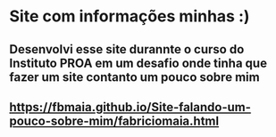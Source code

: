 # Site com informações minhas :)

## Desenvolvi esse site durannte o curso do Instituto PROA em um desafio onde tinha que fazer um site contanto um pouco sobre mim

## https://fbmaia.github.io/Site-falando-um-pouco-sobre-mim/fabriciomaia.html
